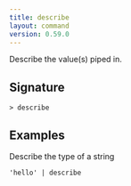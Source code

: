 ```yaml
---
title: describe
layout: command
version: 0.59.0
---
```


Describe the value(s) piped in.

## Signature

```> describe ```

## Examples

Describe the type of a string
```shell
'hello' | describe
```

